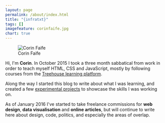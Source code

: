 ```yaml
---
layout: page
permalink: /about/index.html
title: "{infratxt}"
tags: []
imagefeature: corinfaife.jpg
chart: true
---
```

<figure>
  <img src="{{ site.url }}/images/corinfaife.jpeg" alt="Corin Faife">
  <figcaption>Corin Faife</figcaption>
</figure>

Hi, I'm **Corin**. In October 2015 I took a three month sabbatical from work in order to teach myself HTML, CSS and JavaScript, mostly by following courses from the [Treehouse learning platform](https://teamtreehouse.com/corinfaife).

Along the way I started this blog to write about what I was learning, and created a few [experimental projects](/categories/index.html#experiments) to showcase the skills I was working on.

As of January 2016 I've started to take freelance commissions for **web design**, **data visualisation** and **online articles**, but will continue to write here about design, code, politics, and especially the areas of overlap.

